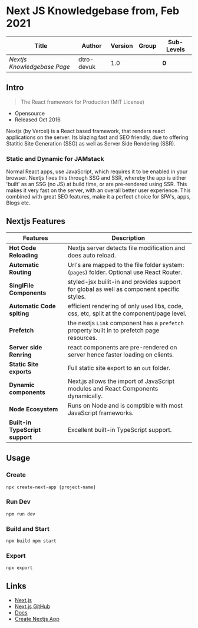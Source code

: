# Next JS Knowledgebase from, Feb 2021

| Title                       | Author     | Version | Group | Sub-Levels |
| --------------------------- | ---------- | ------- | ----- | ---------- |
| _Nextjs Knowledgebase Page_ | dtro-devuk | 1.0     |       | **0**      |

## Intro

> The React framework for Production (MIT License)

- Opensource
- Released Oct 2016

Nextjs (by Vercel) is a React based framework, that renders react applications on the server.
Its blazing fast and SEO friendly, due to offering Statitic Site Generation (SSG) as well as Server Side Rendering (SSR).

### Static and Dynamic for JAMstack

Normal React apps, use JavaScript, which requires it to be enabled in your browser. Nextjs fixes this through
SSG and SSR, whereby the app is either 'built' as an SSG (no JS) at build time, or are pre-rendered using SSR.
This makes it very fast on the server, with an overall better user experience.
This combined with great SEO features, make it a perfect choice for SPA's, apps, Blogs etc.

## Nextjs Features

| Features                        | Description                                                                                 |
| ------------------------------- | ------------------------------------------------------------------------------------------- |
| **Hot Code Reloading**          | Nextjs server detects file modification and does auto reload.                               |
| **Automatic Routing**           | Url's are mapped to the file folder system: (`pages`) folder. Optional use React Router.    |
| **SinglFile Components**        | styled-jsx builit-in and provides support for global as well as component specific styles.  |
| **Automatic Code splting**      | efficient rendering of only `used` libs, code, css, etc, split at the component/page level. |
| **Prefetch**                    | the nextjs `Link` component has a `prefetch` property built in to prefetch page resources.  |
| **Server side Renring**         | react components are pre-rendered on server hence faster loading on clients.                |
| **Static Site exports**         | Full static site export to an `out` folder.                                                 |
| **Dynamic components**          | Next.js allows the import of JavaScript modules and React Components dynamically.           |
| **Node Ecosystem**              | Runs on Node and is comptible with most JavaScript frameworks.                              |
| **Built-in TypeScript support** | Excellent built-in TypeScript support.                                                      |

## Usage

### Create

```npm
npx create-next-app {project-name}
```

### Run Dev

```npm
npm run dev
```

### Build and Start

```npm
npm build npm start
```

### Export

```npm
npx export
```

## Links

- [Next.js](https://nextjs.org/)
- [Next.js GitHub](https://github.com/vercel/next.js)
- [Docs](https://nextjs.org/docs)
- [Create Nextjs App](https://nextjs.org/learn/basics/create-nextjs-app)
